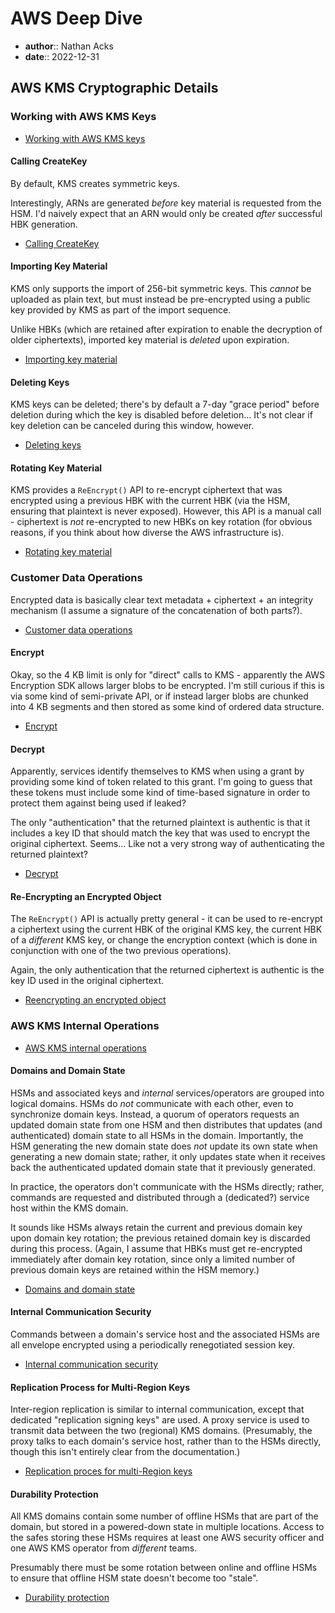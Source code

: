 # AWS Deep Dive

* **author**:: Nathan Acks  
* **date**:: 2022-12-31

## AWS KMS Cryptographic Details

### Working with AWS KMS Keys

* [Working with AWS KMS keys](https://docs.aws.amazon.com/kms/latest/cryptographic-details/kms-keys.html)

#### Calling CreateKey

By default, KMS creates symmetric keys.

Interestingly, ARNs are generated *before* key material is requested from the HSM. I'd naively expect that an ARN would only be created *after* successful HBK generation.

* [Calling CreateKey](https://docs.aws.amazon.com/kms/latest/cryptographic-details/create-key.html)

#### Importing Key Material

KMS only supports the import of 256-bit symmetric keys. This *cannot* be uploaded as plain text, but must instead be pre-encrypted using a public key provided by KMS as part of the import sequence.

Unlike HBKs (which are retained after expiration to enable the decryption of older ciphertexts), imported key material is *deleted* upon expiration.

* [Importing key material](https://docs.aws.amazon.com/kms/latest/cryptographic-details/importing-key-material.html)

#### Deleting Keys

KMS keys can be deleted; there's by default a 7-day "grace period" before deletion during which the key is disabled before deletion… It's not clear if key deletion can be canceled during this window, however.

* [Deleting keys](https://docs.aws.amazon.com/kms/latest/cryptographic-details/key-deletion.html)

#### Rotating Key Material

KMS provides a `ReEncrypt()` API to re-encrypt ciphertext that was encrypted using a previous HBK with the current HBK (via the HSM, ensuring that plaintext is never exposed). However, this API is a manual call - ciphertext is *not* re-encrypted to new HBKs on key rotation (for obvious reasons, if you think about how diverse the AWS infrastructure is).

* [Rotating key material](https://docs.aws.amazon.com/kms/latest/cryptographic-details/rotate-customer-master-key.html)

### Customer Data Operations

Encrypted data is basically clear text metadata + ciphertext + an integrity mechanism (I assume a signature of the concatenation of both parts?).

* [Customer data operations](https://docs.aws.amazon.com/kms/latest/cryptographic-details/customer-data-operations.html)

#### Encrypt

Okay, so the 4 KB limit is only for "direct" calls to KMS - apparently the AWS Encryption SDK allows larger blobs to be encrypted. I'm still curious if this is via some kind of semi-private API, or if instead larger blobs are chunked into 4 KB segments and then stored as some kind of ordered data structure.

* [Encrypt](https://docs.aws.amazon.com/kms/latest/cryptographic-details/encrypt-operation.html)

#### Decrypt

Apparently, services identify themselves to KMS when using a grant by providing some kind of token related to this grant. I'm going to guess that these tokens must include some kind of time-based signature in order to protect them against being used if leaked?

The only "authentication" that the returned plaintext is authentic is that it includes a key ID that should match the key that was used to encrypt the original ciphertext. Seems… Like not a very strong way of authenticating the returned plaintext?

* [Decrypt](https://docs.aws.amazon.com/kms/latest/cryptographic-details/decrypt-operation.html)

#### Re-Encrypting an Encrypted Object

The `ReEncrypt()` API is actually pretty general - it can be used to re-encrypt a ciphertext using the current HBK of the original KMS key, the current HBK of a *different* KMS key, or change the encryption context (which is done in conjunction with one of the two previous operations).

Again, the only authentication that the returned ciphertext is authentic is the key ID used in the original ciphertext.

* [Reencrypting an encrypted object](https://docs.aws.amazon.com/kms/latest/cryptographic-details/reencrypting-an-encrypted-object.html)

### AWS KMS Internal Operations

* [AWS KMS internal operations](https://docs.aws.amazon.com/kms/latest/cryptographic-details/kms-internals.html)

#### Domains and Domain State

HSMs and associated keys and *internal* services/operators are grouped into logical domains. HSMs do *not* communicate with each other, even to synchronize domain keys. Instead, a quorum of operators requests an updated domain state from one HSM and then distributes that updates (and authenticated) domain state to all HSMs in the domain. Importantly, the HSM generating the new domain state does *not* update its own state when generating a new domain state; rather, it only updates state when it receives back the authenticated updated domain state that it previously generated.

In practice, the operators don't communicate with the HSMs directly; rather, commands are requested and distributed through a (dedicated?) service host within the KMS domain.

It sounds like HSMs always retain the current and previous domain key upon domain key rotation; the previous retained domain key is discarded during this process. (Again, I assume that HBKs must get re-encrypted immediately after domain key rotation, since only a limited number of previous domain keys are retained within the HSM memory.)

* [Domains and domain state](https://docs.aws.amazon.com/kms/latest/cryptographic-details/domains-and-domain-state.html)

#### Internal Communication Security

Commands between a domain's service host and the associated HSMs are all envelope encrypted using a periodically renegotiated session key.

* [Internal communication security](https://docs.aws.amazon.com/kms/latest/cryptographic-details/internal-communication-security.html)

#### Replication Process for Multi-Region Keys

Inter-region replication is similar to internal communication, except that dedicated "replication signing keys" are used. A proxy service is used to transmit data between the two (regional) KMS domains. (Presumably, the proxy talks to each domain's service host, rather than to the HSMs directly, though this isn't entirely clear from the documentation.)

* [Replication proces for multi-Region keys](https://docs.aws.amazon.com/kms/latest/cryptographic-details/replicate-key-details.html)

#### Durability Protection

All KMS domains contain some number of offline HSMs that are part of the domain, but stored in a powered-down state in multiple locations. Access to the safes storing these HSMs requires at least one AWS security officer and one AWS KMS operator from *different* teams.

Presumably there must be some rotation between online and offline HSMs to ensure that offline HSM state doesn't become too "stale".

* [Durability protection](https://docs.aws.amazon.com/kms/latest/cryptographic-details/durability-protection.html)
